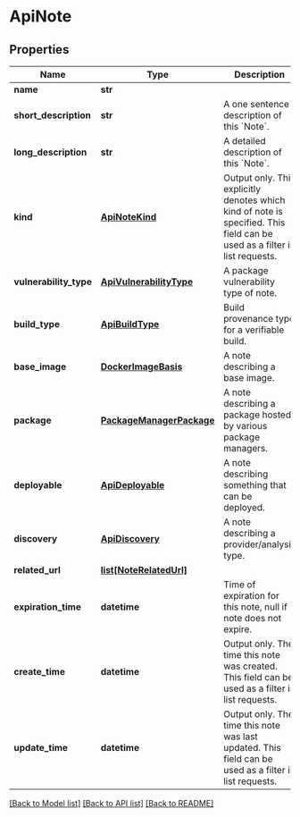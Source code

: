 # ApiNote

## Properties
Name | Type | Description | Notes
------------ | ------------- | ------------- | -------------
**name** | **str** |  | [optional] 
**short_description** | **str** | A one sentence description of this &#x60;Note&#x60;. | [optional] 
**long_description** | **str** | A detailed description of this &#x60;Note&#x60;. | [optional] 
**kind** | [**ApiNoteKind**](ApiNoteKind.md) | Output only. This explicitly denotes which kind of note is specified. This field can be used as a filter in list requests. | [optional] 
**vulnerability_type** | [**ApiVulnerabilityType**](ApiVulnerabilityType.md) | A package vulnerability type of note. | [optional] 
**build_type** | [**ApiBuildType**](ApiBuildType.md) | Build provenance type for a verifiable build. | [optional] 
**base_image** | [**DockerImageBasis**](DockerImageBasis.md) | A note describing a base image. | [optional] 
**package** | [**PackageManagerPackage**](PackageManagerPackage.md) | A note describing a package hosted by various package managers. | [optional] 
**deployable** | [**ApiDeployable**](ApiDeployable.md) | A note describing something that can be deployed. | [optional] 
**discovery** | [**ApiDiscovery**](ApiDiscovery.md) | A note describing a provider/analysis type. | [optional] 
**related_url** | [**list[NoteRelatedUrl]**](NoteRelatedUrl.md) |  | [optional] 
**expiration_time** | **datetime** | Time of expiration for this note, null if note does not expire. | [optional] 
**create_time** | **datetime** | Output only. The time this note was created. This field can be used as a filter in list requests. | [optional] 
**update_time** | **datetime** | Output only. The time this note was last updated. This field can be used as a filter in list requests. | [optional] 

[[Back to Model list]](../README.md#documentation-for-models) [[Back to API list]](../README.md#documentation-for-api-endpoints) [[Back to README]](../README.md)


